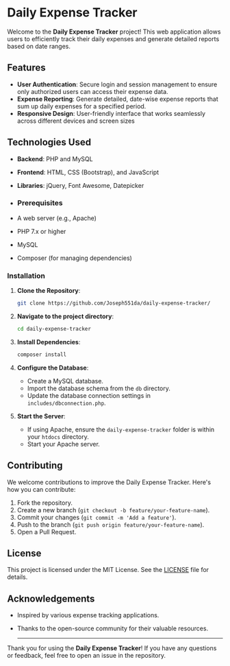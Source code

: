 # Daily Expense Tracker 
Welcome to the **Daily Expense Tracker** project! This web application allows users to efficiently track their daily expenses and generate detailed reports based on date ranges.
## Features

- **User Authentication**: Secure login and session management to ensure only authorized users can access their expense data.
- **Expense Reporting**: Generate detailed, date-wise expense reports that sum up daily expenses for a specified period.
- **Responsive Design**: User-friendly interface that works seamlessly across different devices and screen sizes
## Technologies Used

- **Backend**: PHP and MySQL
- **Frontend**: HTML, CSS (Bootstrap), and JavaScript
- **Libraries**: jQuery, Font Awesome, Datepicker
- ### Prerequisites

- A web server (e.g., Apache)
- PHP 7.x or higher
- MySQL
- Composer (for managing dependencies)

### Installation

1. **Clone the Repository**:
    ```bash
    git clone https://github.com/Joseph551da/daily-expense-tracker/
    ```
2. **Navigate to the project directory**:
    ```bash
    cd daily-expense-tracker
    ```
3. **Install Dependencies**:
    ```bash
    composer install
    ```
4. **Configure the Database**:
    - Create a MySQL database.
    - Import the database schema from the `db` directory.
    - Update the database connection settings in `includes/dbconnection.php`.

5. **Start the Server**:
    - If using Apache, ensure the `daily-expense-tracker` folder is within your `htdocs` directory.
    - Start your Apache server.
  
 ## Contributing

We welcome contributions to improve the Daily Expense Tracker. Here's how you can contribute:

1. Fork the repository.
2. Create a new branch (`git checkout -b feature/your-feature-name`).
3. Commit your changes (`git commit -m 'Add a feature'`).
4. Push to the branch (`git push origin feature/your-feature-name`).
5. Open a Pull Request.

 ## License

This project is licensed under the MIT License. See the [LICENSE](LICENSE) file for details.

## Acknowledgements

- Inspired by various expense tracking applications.
- Thanks to the open-source community for their valuable resources.

  ---

Thank you for using the **Daily Expense Tracker**! If you have any questions or feedback, feel free to open an issue in the repository.
